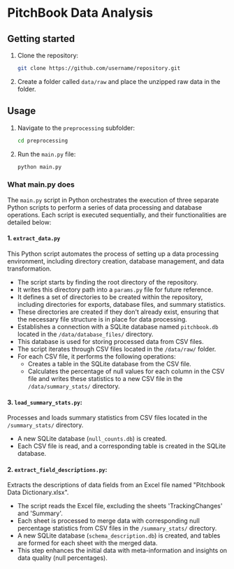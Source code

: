 # PitchBook Data Analysis

## Getting started

1. Clone the repository:
    ```bash
    git clone https://github.com/username/repository.git
    ```

2. Create a folder called `data/raw`  and place the unzipped raw data in the folder.

## Usage

1. Navigate to the `preprocessing` subfolder:
    ```bash
    cd preprocessing
    ```

2. Run the `main.py` file:
    ```bash
    python main.py
    ```


### What main.py does

The `main.py` script in Python orchestrates the execution of three separate Python scripts to perform a series of data processing and database operations. Each script is executed sequentially, and their functionalities are detailed below:

#### 1. `extract_data.py` 
This Python script automates the process of setting up a data processing environment, including directory creation, database management, and data transformation. 

- The script starts by finding the root directory of the repository.
- It writes this directory path into a `params.py` file for future reference.
- It defines a set of directories to be created within the repository, including directories for exports, database files, and summary statistics.
- These directories are created if they don't already exist, ensuring that the necessary file structure is in place for data processing.
- Establishes a connection with a SQLite database named `pitchbook.db` located in the `/data/database_files/` directory.
- This database is used for storing processed data from CSV files.
- The script iterates through CSV files located in the `/data/raw/` folder.
- For each CSV file, it performs the following operations:
    - Creates a table in the SQLite database from the CSV file.
    - Calculates the percentage of null values for each column in the CSV file and writes these statistics to a new CSV file in the `/data/summary_stats/` directory.

#### 3. `load_summary_stats.py`:
Processes and loads summary statistics from CSV files located in the `/summary_stats/` directory.
 - A new SQLite database (`null_counts.db`) is created.
 - Each CSV file is read, and a corresponding table is created in the SQLite database.


#### 2. `extract_field_descriptions.py`:
Extracts the descriptions of data fields from an Excel file named "Pitchbook Data Dictionary.xlsx".
- The script reads the Excel file, excluding the sheets 'TrackingChanges' and 'Summary'.
- Each sheet is processed to merge data with corresponding null percentage statistics from CSV files in the `/summary_stats/` directory.
- A new SQLite database (`schema_description.db`) is created, and tables are formed for each sheet with the merged data.
- This step enhances the initial data with meta-information and insights on data quality (null percentages).

